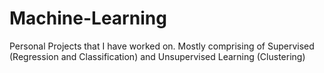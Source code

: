 # Machine-Learning

Personal Projects that I have worked on. Mostly comprising of Supervised (Regression and Classification) and Unsupervised Learning (Clustering)
